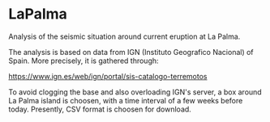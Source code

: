 # LaPalma

Analysis of the seismic situation around current eruption at La Palma.

The analysis is based on data from IGN (Instituto Geografico Nacional) of Spain. More precisely, it is gathered through:

https://www.ign.es/web/ign/portal/sis-catalogo-terremotos

To avoid clogging the base and also overloading IGN's server, a box around La Palma island is choosen, with a time interval of a few weeks before today. Presently, CSV format is choosen for download.

